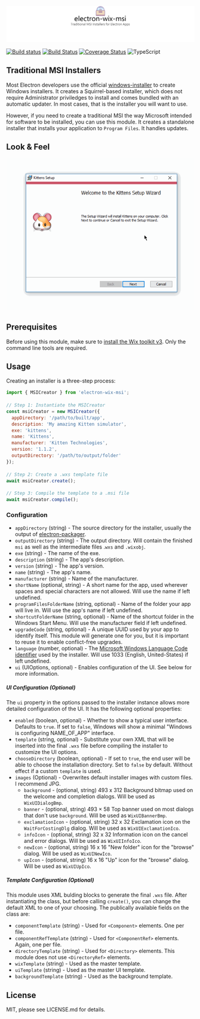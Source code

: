 ![electron-wix-msi](.github/logo.png)

[![Build status](https://ci.appveyor.com/api/projects/status/s54pty8rve3yemb9?svg=true)](https://ci.appveyor.com/project/felixrieseberg/electron-wix-msi) [![Build Status](https://travis-ci.org/felixrieseberg/electron-wix-msi.svg?branch=master)](https://travis-ci.org/felixrieseberg/electron-wix-msi) [![Coverage Status](https://coveralls.io/repos/github/felixrieseberg/electron-wix-msi/badge.svg?branch=master)](https://coveralls.io/github/felixrieseberg/electron-wix-msi?branch=master) ![TypeScript](https://img.shields.io/badge/typings-included-brightgreen.svg)

## Traditional MSI Installers
Most Electron developers use the official [windows-installer](https://github.com/electron/windows-installer) to create Windows installers. It creates a Squirrel-based installer, which does not require Administrator priviledges to install and comes bundled with an automatic updater. In most cases, that is the installer you will want to use.

However, if you need to create a traditional MSI the way Microsoft intended for software to be installed, you can use this module. It creates a standalone installer that installs your application to `Program Files`. It handles updates.

## Look & Feel
![Installer Animation](.github/installer.gif)

## Prerequisites
Before using this module, make sure to [install the Wix toolkit v3](http://wixtoolset.org/releases/). Only the command line tools are required.

## Usage
Creating an installer is a three-step process:

```js
import { MSICreator } from 'electron-wix-msi';

// Step 1: Instantiate the MSICreator
const msiCreator = new MSICreator({
  appDirectory: '/path/to/built/app',
  description: 'My amazing Kitten simulator',
  exe: 'kittens',
  name: 'Kittens',
  manufacturer: 'Kitten Technologies',
  version: '1.1.2',
  outputDirectory: '/path/to/output/folder'
});

// Step 2: Create a .wxs template file
await msiCreator.create();

// Step 3: Compile the template to a .msi file
await msiCreator.compile();
```

### Configuration
 - `appDirectory` (string) - The source directory for the installer, usually the output of [electron-packager](https://github.com/electron-userland/electron-packager).
 - `outputDirectory` (string) - The output directory. Will contain the finished `msi` as well as the intermediate files .`wxs` and `.wixobj`.
 - `exe` (string) - The name of the exe.
 - `description` (string) - The app's description.
 - `version` (string) - The app's version.
 - `name` (string) - The app's name.
 - `manufacturer` (string) - Name of the manufacturer.
 - `shortName` (optional, string) - A short name for the app, used wherever spaces and special characters are not allowed. Will use the name if left undefined.
 - `programFilesFolderName` (string, optional) - Name of the folder your app will live in. Will use the app's name if left undefined.
 - `shortcutFolderName` (string, optional) - Name of the shortcut folder in the Windows Start Menu. Will use the manufacturer field if left undefined.
 - `upgradeCode` (string, optional) - A unique UUID used by your app to identify itself. This module will generate one for you, but it is important to reuse it to enable conflict-free upgrades.
 - `language` (number, optional) - The [Microsoft Windows Language Code identifier](https://msdn.microsoft.com/en-us/library/cc233965.aspx) used by the installer. Will use 1033 (English, United-States) if left undefined.
 - `ui` (UIOptions, optional) - Enables configuration of the UI. See below for more information.


##### UI Configuration (Optional)
The `ui` property in the options passed to the installer instance allows more detailed configuration of the UI. It has the following optional properties:
 - `enabled` (boolean, optional) - Whether to show a typical user interface. Defaults to `true`. If set to `false`, Windows will show a minimal "Windows is configuring NAME_OF_APP" interface.
 - `template` (string, optional) - Substitute your own XML that will be inserted into the final `.wxs` file before compiling the installer to customize the UI options.
 - `chooseDirectory` (boolean, optional) - If set to `true`, the end user will be able to choose the installation directory. Set to `false` by default. Without effect if a custom `template` is used.
 - `images` (Optional) - Overwrites default installer images with custom files. I recommend JPG.
    - `background` - (optional, string) 493 x 312 Background bitmap used on the welcome and completion dialogs. Will be used as `WixUIDialogBmp`.
    - `banner` - (optional, string) 493 × 58 Top banner used on most dialogs that don't use `background`. Will be used as `WixUIBannerBmp`.
    - `exclamationIcon` - (optional, string) 32 x 32 Exclamation icon on the `WaitForCostingDlg` dialog. Will be used as `WixUIExclamationIco`.
    - `infoIcon` - (optional, string) 32 x 32 Information icon on the cancel and error dialogs. Will be used as `WixUIInfoIco`.
    - `newIcon` - (optional, string) 16 x 16 "New folder" icon for the "browse" dialog. Will be used as `WixUINewIco`.
    - `upIcon` - (optional, string) 16 x 16 "Up" icon for the "browse" dialog. Will be used as `WixUIUpIco`.


##### Template Configuration (Optional)
This module uses XML bulding blocks to generate the final `.wxs` file. After instantiating the class, but before calling `create()`, you can change the default XML to one of your choosing. The publically available fields on the class are:

 - `componentTemplate` (string) - Used for `<Component>` elements. One per file.
 - `componentRefTemplate` (string) - Used for `<ComponentRef>` elements. Again, one per file.
 - `directoryTemplate` (string) - Used for `<Directory>` elements. This module does not use `<DirectoryRef>` elements.
 - `wixTemplate` (string) - Used as the master template.
 - `uiTemplate` (string) - Used as the master UI template.
 - `backgroundTemplate` (string) - Used as the background template.

## License
MIT, please see LICENSE.md for details.
